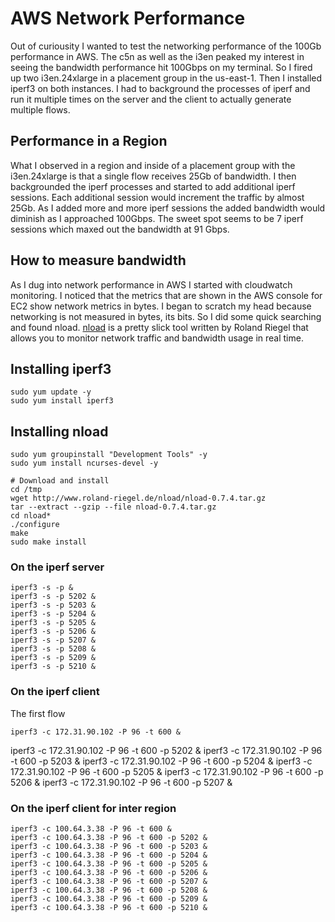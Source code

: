 # AWS Network Performance
Out of curiousity I wanted to test the networking performance of the 100Gb performance in AWS. The c5n as well as the i3en peaked my interest in seeing the bandwidth performance hit 100Gbps on my terminal. So I fired up two i3en.24xlarge in a placement group in the us-east-1. Then I installed iperf3 on both instances. I had to background the processes of iperf and run it multiple times on the server and the client to actually generate multiple flows. 

## Performance in a Region
What I observed in a region and inside of a placement group with the i3en.24xlarge is that a single flow receives 25Gb of bandwidth. I then backgrounded the iperf processes and started to add additional iperf sessions. Each additional session would increment the traffic by almost 25Gb. As I added more and more iperf sessions the added bandwidth would diminish as I approached 100Gbps. The sweet spot seems to be 7 iperf sessions which maxed out the bandwidth at 91 Gbps. 

## How to measure bandwidth
As I dug into network performance in AWS I started with cloudwatch monitoring. I noticed that the metrics that are shown in the AWS console for EC2 show network metrics in bytes. I began to scratch my head because networking is not measured in bytes, its bits. So I did some quick searching and found nload. [nload](https://linux.die.net/man/1/nload) is a pretty slick tool written by Roland Riegel that allows you to monitor network traffic and bandwidth usage in real time.

## Installing iperf3

```
sudo yum update -y
sudo yum install iperf3
```

## Installing nload

```
sudo yum groupinstall "Development Tools" -y
sudo yum install ncurses-devel -y

# Download and install
cd /tmp
wget http://www.roland-riegel.de/nload/nload-0.7.4.tar.gz
tar --extract --gzip --file nload-0.7.4.tar.gz
cd nload*
./configure
make
sudo make install
```

### On the iperf server
```
iperf3 -s -p &
iperf3 -s -p 5202 &
iperf3 -s -p 5203 &
iperf3 -s -p 5204 &
iperf3 -s -p 5205 &
iperf3 -s -p 5206 &
iperf3 -s -p 5207 &
iperf3 -s -p 5208 &
iperf3 -s -p 5209 &
iperf3 -s -p 5210 &
```

### On the iperf client

The first flow 
```
iperf3 -c 172.31.90.102 -P 96 -t 600 &
```
iperf3 -c 172.31.90.102 -P 96 -t 600 -p 5202 &
iperf3 -c 172.31.90.102 -P 96 -t 600 -p 5203 &
iperf3 -c 172.31.90.102 -P 96 -t 600 -p 5204 &
iperf3 -c 172.31.90.102 -P 96 -t 600 -p 5205 &
iperf3 -c 172.31.90.102 -P 96 -t 600 -p 5206 &
iperf3 -c 172.31.90.102 -P 96 -t 600 -p 5207 &


### On the iperf client for inter region
```
iperf3 -c 100.64.3.38 -P 96 -t 600 &
iperf3 -c 100.64.3.38 -P 96 -t 600 -p 5202 &
iperf3 -c 100.64.3.38 -P 96 -t 600 -p 5203 &
iperf3 -c 100.64.3.38 -P 96 -t 600 -p 5204 &
iperf3 -c 100.64.3.38 -P 96 -t 600 -p 5205 &
iperf3 -c 100.64.3.38 -P 96 -t 600 -p 5206 &
iperf3 -c 100.64.3.38 -P 96 -t 600 -p 5207 &
iperf3 -c 100.64.3.38 -P 96 -t 600 -p 5208 &
iperf3 -c 100.64.3.38 -P 96 -t 600 -p 5209 &
iperf3 -c 100.64.3.38 -P 96 -t 600 -p 5210 &
```